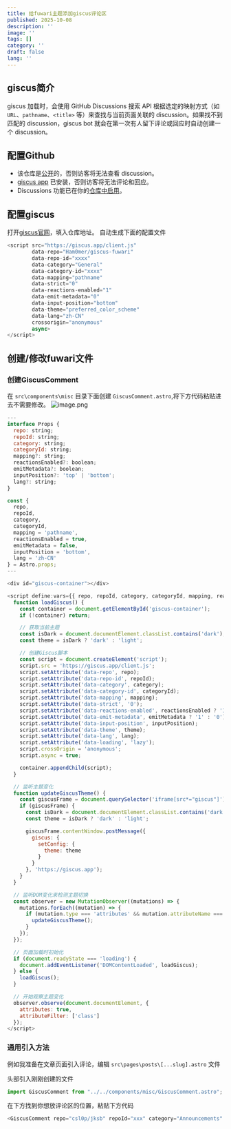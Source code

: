 ```yaml
---
title: 给fuwari主题添加giscus评论区
published: 2025-10-08
description: ''
image: ''
tags: []
category: ''
draft: false 
lang: ''
---
```


## giscus简介
giscus 加载时，会使用 GitHub Discussions 搜索 API 根据选定的映射方式（如 `URL`、`pathname`、`<title>` 等）来查找与当前页面关联的 discussion。如果找不到匹配的 discussion，giscus bot 就会在第一次有人留下评论或回应时自动创建一个 discussion。


## 配置Github

- 该仓库是[公开](https://docs.github.com/en/github/administering-a-repository/managing-repository-settings/setting-repository-visibility#making-a-repository-public)的，否则访客将无法查看 discussion。
- [giscus app](https://github.com/apps/giscus) 已安装，否则访客将无法评论和回应。
- Discussions 功能已在你的[仓库中启用](https://docs.github.com/en/github/administering-a-repository/managing-repository-settings/enabling-or-disabling-github-discussions-for-a-repository)。

## 配置giscus

打开[giscus官网](https://giscus.app/)，填入仓库地址。
自动生成下面的配置文件

```js
<script src="https://giscus.app/client.js"
        data-repo="Ham0mer/giscus-fuwari"
        data-repo-id="xxxx"
        data-category="General"
        data-category-id="xxxx"
        data-mapping="pathname"
        data-strict="0"
        data-reactions-enabled="1"
        data-emit-metadata="0"
        data-input-position="bottom"
        data-theme="preferred_color_scheme"
        data-lang="zh-CN"
        crossorigin="anonymous"
        async>
</script>
```

## 创建/修改fuwari文件

### 创建GiscusComment
在 `src\components\misc` 目录下面创建 `GiscusComment.astro`,将下方代码粘贴进去不需要修改。
![image.png](https://img.cii.li/v2/K9GsJDL.png)

```js title="GiscusComment.astro"
---
interface Props {
  repo: string;
  repoId: string;
  category: string;
  categoryId: string;
  mapping?: string;
  reactionsEnabled?: boolean;
  emitMetadata?: boolean;
  inputPosition?: 'top' | 'bottom';
  lang?: string;
}

const {
  repo,
  repoId,
  category,
  categoryId,
  mapping = 'pathname',
  reactionsEnabled = true,
  emitMetadata = false,
  inputPosition = 'bottom',
  lang = 'zh-CN'
} = Astro.props;
---

<div id="giscus-container"></div>

<script define:vars={{ repo, repoId, category, categoryId, mapping, reactionsEnabled, emitMetadata, inputPosition, lang }}>
  function loadGiscus() {
    const container = document.getElementById('giscus-container');
    if (!container) return;

    // 获取当前主题
    const isDark = document.documentElement.classList.contains('dark');
    const theme = isDark ? 'dark' : 'light';

    // 创建Giscus脚本
    const script = document.createElement('script');
    script.src = 'https://giscus.app/client.js';
    script.setAttribute('data-repo', repo);
    script.setAttribute('data-repo-id', repoId);
    script.setAttribute('data-category', category);
    script.setAttribute('data-category-id', categoryId);
    script.setAttribute('data-mapping', mapping);
    script.setAttribute('data-strict', '0');
    script.setAttribute('data-reactions-enabled', reactionsEnabled ? '1' : '0');
    script.setAttribute('data-emit-metadata', emitMetadata ? '1' : '0');
    script.setAttribute('data-input-position', inputPosition);
    script.setAttribute('data-theme', theme);
    script.setAttribute('data-lang', lang);
    script.setAttribute('data-loading', 'lazy');
    script.crossOrigin = 'anonymous';
    script.async = true;

    container.appendChild(script);
  }

  // 监听主题变化
  function updateGiscusTheme() {
    const giscusFrame = document.querySelector('iframe[src*="giscus"]');
    if (giscusFrame) {
      const isDark = document.documentElement.classList.contains('dark');
      const theme = isDark ? 'dark' : 'light';

      giscusFrame.contentWindow.postMessage({
        giscus: {
          setConfig: {
            theme: theme
          }
        }
      }, 'https://giscus.app');
    }
  }

  // 监听DOM变化来检测主题切换
  const observer = new MutationObserver((mutations) => {
    mutations.forEach((mutation) => {
      if (mutation.type === 'attributes' && mutation.attributeName === 'class') {
        updateGiscusTheme();
      }
    });
  });

  // 页面加载时初始化
  if (document.readyState === 'loading') {
    document.addEventListener('DOMContentLoaded', loadGiscus);
  } else {
    loadGiscus();
  }

  // 开始观察主题变化
  observer.observe(document.documentElement, {
    attributes: true,
    attributeFilter: ['class']
  });
</script>
```

### 通用引入方法

例如我准备在文章页面引入评论，编辑 `src\pages\posts\[...slug].astro` 文件

头部引入刚刚创建的文件

```js
import GiscusComment from "../../components/misc/GiscusComment.astro";
```

在下方找到你想放评论区的位置，粘贴下方代码

```js
<GiscusComment repo="csl0p/jksb" repoId="xxx" category="Announcements" categoryId="xxx" />
```